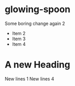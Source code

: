# glowing-spoon
Some boring change again 2
- Item 2
- Item 3 
- Item 4


# A new Heading
New lines 1
New lines 4

